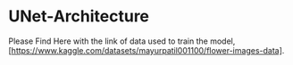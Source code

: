 # UNet-Architecture
Please Find Here with the link of data used to train the model, [https://www.kaggle.com/datasets/mayurpatil001100/flower-images-data].
